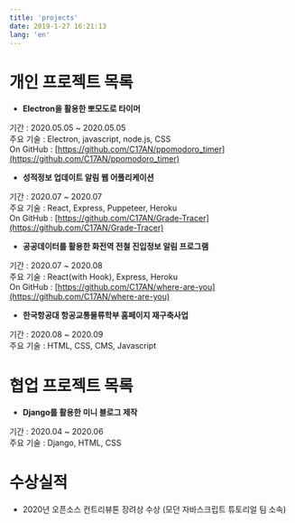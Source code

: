```yaml
---
title: 'projects'
date: 2019-1-27 16:21:13
lang: 'en'
---
```


# 개인 프로젝트 목록

- **Electron을 활용한 뽀모도로 타이머**

기간 : 2020.05.05 ~ 2020.05.05  
주요 기술 : Electron, javascript, node.js, CSS  
On GitHub : [https://github.com/C17AN/ppomodoro_timer](https://github.com/C17AN/ppomodoro_timer)

- **성적정보 업데이트 알림 웹 어플리케이션**

기간 : 2020.07 ~ 2020.07  
주요 기술 : React, Express, Puppeteer, Heroku  
On GitHub : [https://github.com/C17AN/Grade-Tracer](https://github.com/C17AN/Grade-Tracer)

- **공공데이터를 활용한 화전역 전철 진입정보 알림 프로그램**

기간 : 2020.07 ~ 2020.08  
주요 기술 : React(with Hook), Express, Heroku  
On GitHub : [https://github.com/C17AN/where-are-you](https://github.com/C17AN/where-are-you)

- **한국항공대 항공교통물류학부 홈페이지 재구축사업**

기간 : 2020.08 ~ 2020.09  
주요 기술 : HTML, CSS, CMS, Javascript 


# 협업 프로젝트 목록

- **Django를 활용한 미니 블로그 제작**

기간 : 2020.04 ~ 2020.06  
주요 기술 : Django, HTML, CSS

# 수상실적

- 2020년 오픈소스 컨트리뷰톤 장려상 수상 (모던 자바스크립트 튜토리얼 팀 소속)


</div>
